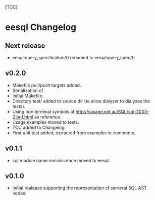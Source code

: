 [TOC]

# eesql Changelog

## Next release

- eesql:query_specification/0 renamed to eesql:query_spec/0

## v0.2.0

- Makefile pull/push targets added.
- Serialization of <joined table>.
- Initial Makefile.
- Directory test/ added to source dir (to allow dialyzer to dialyzes
  the tests).
- Using non terminal symbols at
  http://savage.net.au/SQL/sql-2003-2.bnf.html as reference.
- Usage examples moved to tests.
- TOC added to Changelog.
- First unit test added, extracted from examples in comments.

## v0.1.1

- sql module name reminiscence moved to eesql.

## v0.1.0

- Initial realease supporting the representation of serveral SQL AST nodes.
